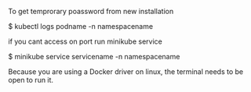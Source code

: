 
To get temprorary poassword from new installation

$ kubectl logs podname -n namespacename



if you cant access on port run minikube service

$ minikube service servicename -n namespacename

Because you are using a Docker driver on linux, the terminal needs to be open to run it.
